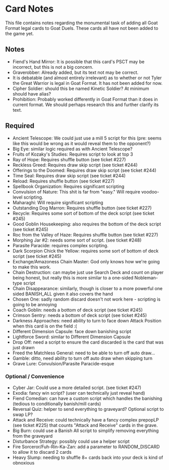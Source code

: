# Card Notes

This file contains notes regarding the monumental task of adding all Goat Format legal cards to Goat Duels. These cards all have not been added to the game yet.

## Notes

-  Fiend's Hand Mirror: It is possible that this card's PSCT may be incorrect, but this is not a big concern.
-  Graverobber: Already added, but its text not may be correct.
-  It is debatable (and almost entirely irrelevant) as to whether or not Tyler the Great Warrior is legal in Goat Format. It has not been added for now.
-  Cipher Soldier: should this be named Kinetic Soldier? At minimum should have alias?
-  Prohibition: Probably worked differently in Goat Format than it does in current format. We should perhaps research this and further clarify its text.

## Required

-  Ancient Telescope: We could just use a mill 5 script for this (pre: seems like this would be wrong as it would reveal them to the opponent?)
-  Big Eye: similar logic required as with Ancient Telescope?
-  Fruits of Kozaky's Studies: Requires script to look at top 3
-  Ray of Hope: Requires shuffle button (see ticket #227)
-  Reckless Greed: Requires draw skip script (see ticket #244)
-  Offerings to the Doomed: Requires draw skip script (see ticket #244)
-  Time Seal: Requires draw skip script (see ticket #244)
-  Reload: Requires shuffle button (see ticket #227)
-  Spellbook Organization: Requires significant scripting
-  Convulsion of Nature: This shit is far from "easy." Will require voodoo-level scripting.
-  Maharaghi: Will require significant scripting
-  Outstanding Dog Marron: Requires shuffle button (see ticket #227)
-  Recycle: Requires some sort of bottom of the deck script (see ticket #245)
-  Good Goblin Housekeeping: also requires the bottom of the deck script (see ticket #245)
-  Roc from the Valley of Haze: Requires shuffle button (see ticket #227)
-  Morphing Jar #2: needs some sort of script. (see ticket #248)
-  Parasite Paracide: requires complex scripting.
-  Dark Scorpion Chick the Yellow: requires some sort of bottom of deck script (see ticket #245)
-  Exchange/Amazoness Chain Master: God only knows how we're going to make this work.
-  Chain Destruction: can maybe just use Search Deck and count on player being honest, but really this is more similar to a one-sided Nobleman-type script
-  Chain Disappearance: similarly, though is closer to a more powerful one sided BANISH_ALL given it also covers the hand
-  Chosen One: sadly random discard doesn't not work here - scripting is going to be annoying
-  Coach Goblin: needs a bottom of deck script (see ticket #245)
-  Crimson Sentry: needs a bottom of deck script (see ticket #245)
-  Darkness Approaches: need ability to turn to face down Attack Position when this card is on the field :(
-  Different Dimension Capsule: face down banishing script
-  Lightforce Sword: similar to Different Dimension Capsule
-  Drop Off: need a script to ensure the card discarded is the card that was just drawn
-  Freed the Matchless General: need to be able to turn off auto draw...
-  Gamble: ditto, need ability to turn off auto draw when skipping turn
-  Grave Lure: Convulsion/Parasite Paracide-esque

### Optional / Convenience

-  Cyber Jar: Could use a more detailed script. (see ticket #247)
-  Exodia: fancy win script? (user can technically just reveal hand)
-  Fiend Comedian: can have a custom script which handles the banishing (tedious to conditionally banish/mill cards)
-  Reversal Quiz: helper to send everything to graveyard? Optional script to swap LP?
-  Attack and Receive: could technically have a fancy complex prepopLP (see ticket #225) that counts "Attack and Receive" cards in the grave.
-  Big Burn: could use a Banish All script to simplify removing everything from the graveyard
-  Disturbance Strategy: possibly could use a helper script
-  Fire Sorceror/Fuh-Rin-Ka-Zan: add a parameter to RANDOM_DISCARD to allow it to discard 2 cards
-  Heavy Slump: needing to shuffle 8+ cards back into your deck is kind of obnoxious